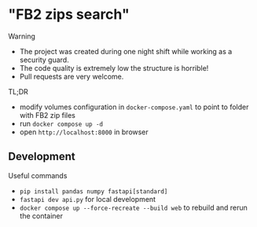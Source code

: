 # "FB2 zips search"

> [!WARNING]
>
> - The project was created during one night shift while working as a security guard.
> - The code quality is extremely low the structure is horrible!
> - Pull requests are very welcome.

TL;DR

- modify volumes configuration in `docker-compose.yaml` to point to folder with FB2 zip files
- run `docker compose up -d`
- open `http://localhost:8000` in browser

## Development

Useful commands

- `pip install pandas numpy fastapi[standard]`
- `fastapi dev api.py` for local development
- `docker compose up --force-recreate --build web` to rebuild and rerun the container
